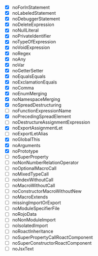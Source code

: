 - [x] noForInStatement
- [x] noLabeledStatement
- [x] noDebuggerStatement
- [x] noDeleteExpression
- [x] noNullLiteral
- [x] noPrivateIdentifier
- [x] noTypeOfExpression
- [x] noVoidExpression
- [x] noRegex
- [x] noAny
- [x] noVar
- [x] noGetterSetter
- [x] noEqualsEquals
- [x] noExclamationEquals
- [x] noComma
- [x] noEnumMerging
- [x] noNamespaceMerging
- [x] noSpreadDestructuring
- [ ] noFunctionExpressionName
- [x] noPrecedingSpreadElement
- [ ] noDestructureAssignmentExpression
- [x] noExportAssignmentLet
- [ ] noExportLetAlias
- [x] noGlobalThis
- [x] noArguments
- [x] noPrototype
- [ ] noSuperProperty
- [ ] noNonNumberRelationOperator
- [ ] noOptionalMacroCall
- [ ] noMixedTypeCall
- [ ] noIndexWithoutCall
- [ ] noMacroWithoutCall
- [ ] noConstructorMacroWithoutNew
- [ ] noMacroExtends
- [ ] missingImportOrExport
- [ ] noModuleSpecifierFile
- [ ] noRojoData
- [ ] noNonModuleImport
- [ ] noIsolatedImport
- [ ] noRoactInheritance
- [ ] noSuperPropertyCallRoactComponent
- [ ] noSuperConstructorRoactComponent
- [ ] noJsxText
